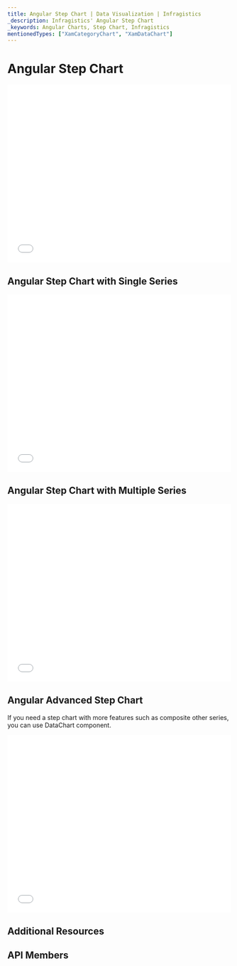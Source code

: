 ```yaml
---
title: Angular Step Chart | Data Visualization | Infragistics
_description: Infragistics' Angular Step Chart
_keywords: Angular Charts, Step Chart, Infragistics
mentionedTypes: ["XamCategoryChart", "XamDataChart"]
---
```


# Angular Step Chart

<!-- TODO add introduction with info about using category-chart with the chartType property set to Step -->

<div class="sample-container loading" style="height: 400px">
    <iframe id="cc-chart-with-legend" src='{environment:dvDemosBaseUrl}/charts/category-chart-step-line-multiple-sources' width="100%" height="100%" seamless frameBorder="0" onload="onXPlatSampleIframeContentLoaded(this);" alt="Angular Line Chart With Legend"></iframe>
</div>

<div class="divider--half"></div>

## Angular Step Chart with Single Series

<div class="sample-container loading" style="height: 400px">
    <iframe id="cc-chart-with-legend" src='{environment:dvDemosBaseUrl}/charts/category-chart-step-line-single-source' width="100%" height="100%" seamless frameBorder="0" onload="onXPlatSampleIframeContentLoaded(this);" alt="Angular Line Chart With Legend"></iframe>
</div>

<div class="divider--half"></div>

## Angular Step Chart with Multiple Series

<div class="sample-container loading" style="height: 400px">
    <iframe id="cc-chart-with-legend" src='{environment:dvDemosBaseUrl}/charts/category-chart-step-line-multiple-sources' width="100%" height="100%" seamless frameBorder="0" onload="onXPlatSampleIframeContentLoaded(this);" alt="Angular Line Chart With Legend"></iframe>
</div>

<div class="divider--half"></div>

## Angular Advanced Step Chart

If you need a step chart with more features such as composite other series, you can use DataChart component.

<div class="sample-container loading" style="height: 400px">
    <iframe id="cc-chart-with-legend" src='{environment:dvDemosBaseUrl}/charts/category-chart-step-line-styling' width="100%" height="100%" seamless frameBorder="0" onload="onXPlatSampleIframeContentLoaded(this);" alt="Angular Line Chart With Legend"></iframe>
</div>

<div class="divider--half"></div>

## Additional Resources

<!-- TODO list topic links related to this topic -->

## API Members

<!-- TODO list API links used in this topic -->
